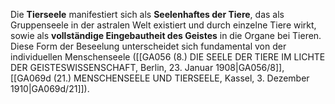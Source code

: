 
Die **Tierseele** manifestiert sich als **Seelenhaftes der Tiere**, das als Gruppenseele in der astralen Welt existiert und durch einzelne Tiere wirkt, sowie als **vollständige Eingebautheit des Geistes** in die Organe bei Tieren. Diese Form der Beseelung unterscheidet sich fundamental von der individuellen Menschenseele ([[GA056 (8.) DIE SEELE DER TIERE IM LICHTE DER GEISTESWISSENSCHAFT, Berlin, 23. Januar 1908|GA056/8]], [[GA069d (21.) MENSCHENSEELE UND TIERSEELE, Kassel, 3. Dezember 1910|GA069d/21]]).
